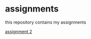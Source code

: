 # assignments
this repository contains my assignments

[assignment 2](https://github.com/JudithvanderBurgt/assignments/blob/master/Assignment_week_2-2.ipynb)
